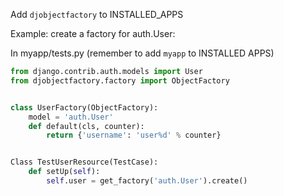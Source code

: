 Add ``djobjectfactory`` to INSTALLED_APPS

Example: create a factory for auth.User:

In myapp/tests.py (remember to add ``myapp`` to INSTALLED APPS)

```python
from django.contrib.auth.models import User
from djobjectfactory.factory import ObjectFactory


class UserFactory(ObjectFactory):
    model = 'auth.User'
    def default(cls, counter):
        return {'username': 'user%d' % counter}


Class TestUserResource(TestCase):
    def setUp(self):
        self.user = get_factory('auth.User').create()

```
